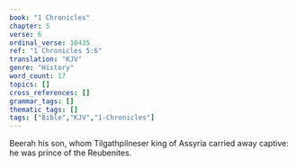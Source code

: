```yaml
---
book: "1 Chronicles"
chapter: 5
verse: 6
ordinal_verse: 10435
ref: "1 Chronicles 5:6"
translation: "KJV"
genre: "History"
word_count: 17
topics: []
cross_references: []
grammar_tags: []
thematic_tags: []
tags: ["Bible","KJV","1-Chronicles"]
---
```

Beerah his son, whom Tilgathpilneser king of Assyria carried away captive: he was prince of the Reubenites.
